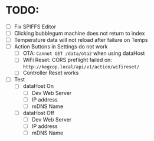 # TODO:

- [ ] Fix SPIFFS Editor
- [ ] Clicking bubblegum machine does not return to index
- [ ] Temperature data will not reload after failure on Temps
- [ ] Action Buttons in Settings do not work
    - [ ] OTA: `Cannot GET /data/ota2` when using dataHost
    - [ ] WiFi Reset: CORS preflight failed on: `http://kegcop.local/api/v1/action/wifireset/`
    - [ ] Controller Reset works
- [ ] Test
    - [ ] dataHost On
        - [ ] Dev Web Server
        - [ ] IP address
        - [ ] mDNS Name
    - [ ] dataHost Off
        - [ ] Dev Web Server
        - [ ] IP address
        - [ ] mDNS Name
